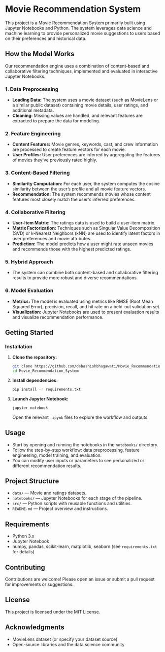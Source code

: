 # Movie Recommendation System

This project is a Movie Recommendation System primarily built using Jupyter Notebooks and Python. The system leverages data science and machine learning to provide personalized movie suggestions to users based on their preferences and historical data.

## How the Model Works

Our recommendation engine uses a combination of content-based and collaborative filtering techniques, implemented and evaluated in interactive Jupyter Notebooks.

### 1. Data Preprocessing

- **Loading Data:** The system uses a movie dataset (such as MovieLens or a similar public dataset) containing movie details, user ratings, and additional metadata.
- **Cleaning:** Missing values are handled, and relevant features are extracted to prepare the data for modeling.

### 2. Feature Engineering

- **Content Features:** Movie genres, keywords, cast, and crew information are processed to create feature vectors for each movie.
- **User Profiles:** User preferences are inferred by aggregating the features of movies they've previously rated highly.

### 3. Content-Based Filtering

- **Similarity Computation:** For each user, the system computes the cosine similarity between the user’s profile and all movie feature vectors.
- **Recommendation:** The system recommends movies whose content features most closely match the user's inferred preferences.

### 4. Collaborative Filtering

- **User-Item Matrix:** The ratings data is used to build a user-item matrix.
- **Matrix Factorization:** Techniques such as Singular Value Decomposition (SVD) or k-Nearest Neighbors (kNN) are used to identify latent factors in user preferences and movie attributes.
- **Prediction:** The model predicts how a user might rate unseen movies and recommends those with the highest predicted ratings.

### 5. Hybrid Approach

- The system can combine both content-based and collaborative filtering results to provide more robust and diverse recommendations.

### 6. Model Evaluation

- **Metrics:** The model is evaluated using metrics like RMSE (Root Mean Squared Error), precision, recall, and hit rate on a held-out validation set.
- **Visualization:** Jupyter Notebooks are used to present evaluation results and visualize recommendation performance.

## Getting Started

### Installation

1. **Clone the repository:**
   ```bash
   git clone https://github.com/debashishbhagawati/Movie_Recommendation_System.git
   cd Movie_Recommendation_System
   ```

2. **Install dependencies:**
   ```bash
   pip install -r requirements.txt
   ```

3. **Launch Jupyter Notebook:**
   ```bash
   jupyter notebook
   ```
   Open the relevant `.ipynb` files to explore the workflow and outputs.

## Usage

- Start by opening and running the notebooks in the `notebooks/` directory.
- Follow the step-by-step workflow: data preprocessing, feature engineering, model training, and evaluation.
- You can modify user inputs or parameters to see personalized or different recommendation results.

## Project Structure

- `data/` — Movie and ratings datasets.
- `notebooks/` — Jupyter Notebooks for each stage of the pipeline.
- `src/` — Python scripts with reusable functions and utilities.
- `README.md` — Project overview and instructions.

## Requirements

- Python 3.x
- Jupyter Notebook
- numpy, pandas, scikit-learn, matplotlib, seaborn (see `requirements.txt` for details)

## Contributing

Contributions are welcome! Please open an issue or submit a pull request for improvements or suggestions.

## License

This project is licensed under the MIT License.

## Acknowledgments

- MovieLens dataset (or specify your dataset source)
- Open-source libraries and the data science community
